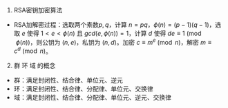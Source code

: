 1. RSA密钥加密算法  
- RSA加解密过程：选取两个素数$p,q$，计算 $n=pq$，$\phi(n)=(p-1)(q-1)$，选取 $e$ 使得 $1<e<\phi(n)$ 且 $gcd(e,\phi(n))=1$，计算 $d$ 使得 $de \equiv 1 \pmod{\phi(n)}$，则公钥为 $(n,e)$，私钥为 $(n,d)$。加密 $c \equiv m^e \pmod{n}$，解密 $m \equiv c^d \pmod{n}$。
2. 群 环 域 的概念
- 群：满足封闭性、结合律、单位元、逆元
- 环：满足封闭性、结合律、分配律、单位元、交换律
- 域：满足封闭性、结合律、分配律、单位元、逆元、交换律